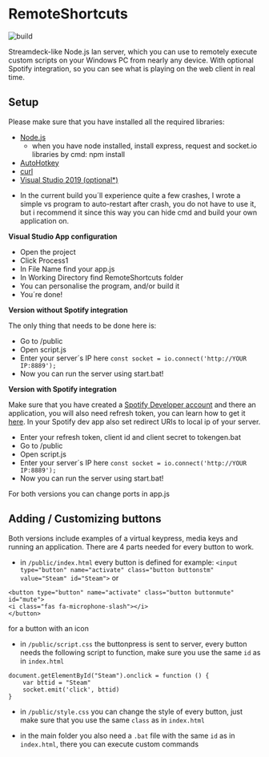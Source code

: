 # RemoteShortcuts

![build](https://img.shields.io/appveyor/build/pavelkabel/remoteshortcuts)

Streamdeck-like Node.js lan server, which you can use to remotely execute custom scripts on your Windows PC from nearly any device. With optional Spotify integration, so you can see what is playing on the web client in real time.

## Setup
Please make sure that you have installed all the required libraries:

- [Node.js](https://nodejs.org/en/)
  - when you have node installed, install express, request and socket.io libraries by cmd: npm install 
- [AutoHotkey](https://www.autohotkey.com)
- [curl](https://curl.se)
- [Visual Studio 2019 (optional*)](https://visualstudio.microsoft.com/cs/downloads/)

* In the current build you´ll experience quite a few crashes, I wrote a simple vs program to auto-restart after crash, you do not have to use it, but i recommend it since this way you can hide cmd and build your own application on.

**Visual Studio App configuration**
- Open the project
- Click Process1
- In File Name find your app.js
- In Working Directory find RemoteShortcuts folder
- You can personalise the program, and/or build it
- You´re done!

**Version without Spotify integration**

The only thing that needs to be done here is:

- Go to /public
- Open script.js
- Enter your server´s IP here `const socket = io.connect('http://YOUR IP:8889');`
- Now you can run the server using start.bat!

**Version with Spotify integration**

Make sure that you have created a [Spotify Developer account](https://developer.spotify.com/dashboard/login) and there an application, you will also need refresh token, you can learn how to get it [here](https://benwiz.com/blog/create-spotify-refresh-token/). In your Spotify dev app also set redirect URIs to local ip of your server.

- Enter your refresh token, client id and client secret to tokengen.bat
- Go to /public
- Open script.js
- Enter your server´s IP here `const socket = io.connect('http://YOUR IP:8889');`
- Now you can run the server using start.bat!

For both versions you can change ports in app.js

## Adding / Customizing buttons

Both versions include examples of a virtual keypress, media keys and running an application.
There are 4 parts needed for every button to work.

- in `/public/index.html` every button is defined for example: `<input type="button" name="activate" class="button buttonstm" value="Steam" id="Steam">` or 
```
<button type="button" name="activate" class="button buttonmute" id="mute">
<i class="fas fa-microphone-slash"></i>
</button>
```
for a button with an icon

- in `/public/script.css` the buttonpress is sent to server, every button needs the following script to function, make sure you use the same `id` as in `index.html`
```
document.getElementById("Steam").onclick = function () {
    var bttid = "Steam"
    socket.emit('click', bttid)
}
```
- in `/public/style.css` you can change the style of every button, just make sure that you use the same `class` as in `index.html`

- in the main folder you also need a `.bat` file with the same `id` as in `index.html`, there you can execute custom commands



